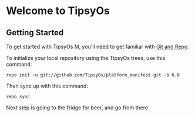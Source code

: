 Welcome to TipsyOs
===================


Getting Started
---------------

To get started with TipsyOs M, you'll need to get familiar with
[Git and Repo](http://source.android.com/download/using-repo).

To initialize your local repository using the TipsyOs trees, use this command:


	repo init -u git://github.com/TipsyOs/platform_manifest.git -b 6.0



Then sync up with this command:

	repo sync

Next step is going to the fridge for beer, and go from there
